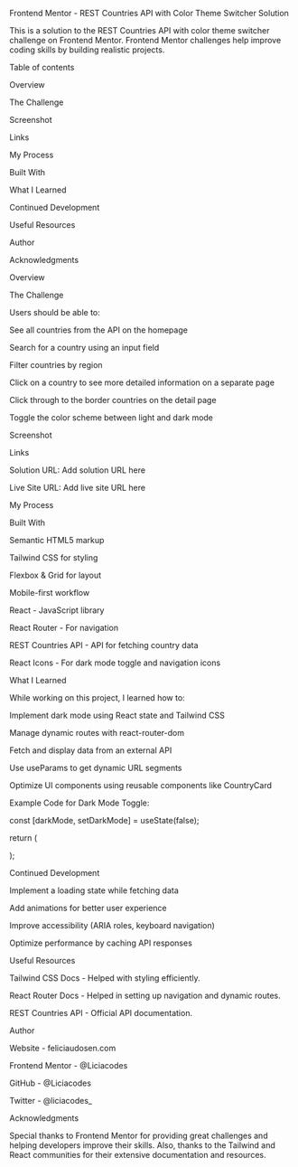 Frontend Mentor - REST Countries API with Color Theme Switcher Solution

This is a solution to the REST Countries API with color theme switcher challenge on Frontend Mentor. Frontend Mentor challenges help improve coding skills by building realistic projects.

Table of contents

Overview

The Challenge

Screenshot

Links

My Process

Built With

What I Learned

Continued Development

Useful Resources

Author

Acknowledgments

Overview

The Challenge

Users should be able to:

See all countries from the API on the homepage

Search for a country using an input field

Filter countries by region

Click on a country to see more detailed information on a separate page

Click through to the border countries on the detail page

Toggle the color scheme between light and dark mode

Screenshot



Links

Solution URL: Add solution URL here

Live Site URL: Add live site URL here

My Process

Built With

Semantic HTML5 markup

Tailwind CSS for styling

Flexbox & Grid for layout

Mobile-first workflow

React - JavaScript library

React Router - For navigation

REST Countries API - API for fetching country data

React Icons - For dark mode toggle and navigation icons

What I Learned

While working on this project, I learned how to:

Implement dark mode using React state and Tailwind CSS

Manage dynamic routes with react-router-dom

Fetch and display data from an external API

Use useParams to get dynamic URL segments

Optimize UI components using reusable components like CountryCard

Example Code for Dark Mode Toggle:

const [darkMode, setDarkMode] = useState<boolean>(false);

return (
  <div className={`${darkMode ? 'dark' : ''}`}>
    <Navbar darkMode={darkMode} setDarkMode={setDarkMode} />
  </div>
);

Continued Development

Implement a loading state while fetching data

Add animations for better user experience

Improve accessibility (ARIA roles, keyboard navigation)

Optimize performance by caching API responses

Useful Resources

Tailwind CSS Docs - Helped with styling efficiently.

React Router Docs - Helped in setting up navigation and dynamic routes.

REST Countries API - Official API documentation.

Author

Website - feliciaudosen.com

Frontend Mentor - @Liciacodes

GitHub - @Liciacodes

Twitter - @liciacodes_

Acknowledgments

Special thanks to Frontend Mentor for providing great challenges and helping developers improve their skills. Also, thanks to the Tailwind and React communities for their extensive documentation and resources.

